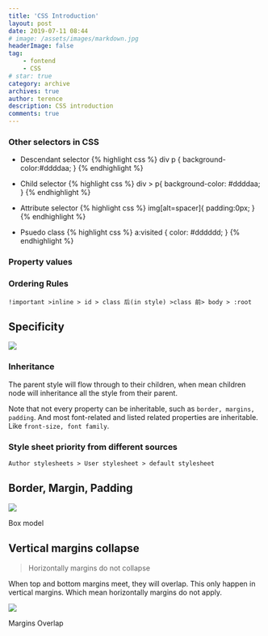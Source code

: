 ```yaml
---
title: 'CSS Introduction'
layout: post
date: 2019-07-11 08:44
# image: /assets/images/markdown.jpg
headerImage: false
tag:
    - fontend
    - CSS
# star: true
category: archive
archives: true
author: terence
description: CSS introduction
comments: true
---
```


### Other selectors in CSS

-   Descendant selector
    {% highlight css %}
    div p {
    background-color:#ddddaa;
    }
    {% endhighlight %}

-   Child selector
    {% highlight css %}
    div > p{
    background-color: #ddddaa;
    }
    {% endhighlight %}

-   Attribute selector
    {% highlight css %}
    img[alt=spacer]{
    padding:0px;
    }
    {% endhighlight %}

-   Psuedo class
    {% highlight css %}
    a:visited {
    color: #dddddd;
    }
    {% endhighlight %}

### Property values

### Ordering Rules

    !important >inline > id > class 后(in style) >class 前> body > :root

## Specificity

![][1]

### Inheritance

The parent style will flow through to their children, when mean children node will inheritance all the style from their parent.

Note that not every property can be inheritable, such as `border, margins, padding`. And most font-related and listed related properties are inheritable. Like `front-size, font family`.

### Style sheet priority from different sources

    Author stylesheets > User stylesheet > default stylesheet

## Border, Margin, Padding

![][2]

 <figcaption class="caption">Box model</figcaption>

## Vertical margins collapse

> Horizontally margins do not collapse

When top and bottom margins meet, they will overlap. This only happen in vertical margins. Which mean horizontally margins do not apply.

![][3]

<figcaption class="caption">Margins Overlap</figcaption>

[1]: ../assets/images/post/specificity.png
[2]: ../assets/images/post/boxmodel.png
[3]: ../assets/images/post/maginsoverlap.png
